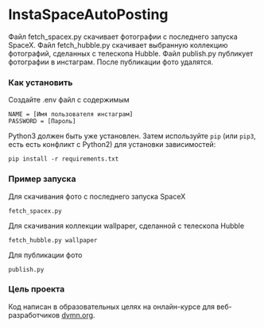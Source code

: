 # InstaSpaceAutoPosting

Файл fetch_spacex.py скачивает фотографии с последнего запуска SpaceX.
Файл fetch_hubble.py скачивает выбранную коллекцию фотографий, сделанных с телескопа Hubble.
Файл publish.py публикует фотографии в инстаграм. После публикации фото удалятся. 

### Как установить

Создайте .env файл с содержимым
```
NAME = [Имя пользователя инстаграм]
PASSWORD = [Пароль]
```

Python3 должен 
быть уже установлен. 
Затем используйте `pip` (или `pip3`, есть есть конфликт с Python2) для установки зависимостей:
```
pip install -r requirements.txt
```

### Пример запуска

Для скачивания фото с последнего запуска SpaceX
```
fetch_spacex.py
```
Для скачивания коллекции wallpaper, сделанной с телескопа Hubble
```
fetch_hubble.py wallpaper
```
Для публикации фото
```
publish.py
```

### Цель проекта

Код написан в образовательных целях на онлайн-курсе для веб-разработчиков [dvmn.org](https://dvmn.org/).
